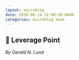 ```yaml
---
layout: microblog
date: 2016-06-19 22:08:30-0600
categories: microblog book
---
```

## 📖 Leverage Point
*By Gerald N. Lund*